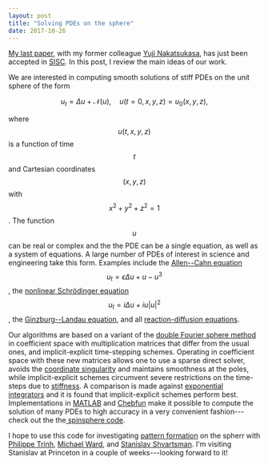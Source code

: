 ```yaml
---
layout: post
title: "Solving PDEs on the sphere"
date: 2017-10-26
---
```


<a href="http://arxiv.org/pdf/1701.06030.pdf">My last paper</a>, with my former colleague
<a href="http://www.opt.mist.i.u-tokyo.ac.jp/~nakatsukasa/">Yuji Nakatsukasa</a>, has just been accepted in 
<a href="http://www.siam.org/journals/sisc.php">SISC</a>. In this post, I review the main ideas of our work.

We are interested in computing smooth solutions of stiff PDEs on the unit sphere of the form 

$$
u_t = \Delta u + \mathcal{N}(u), \quad u(t=0,x,y,z)=u_0(x,y,z),
\label{PDE}
$$

where $$u(t,x,y,z)$$ is a function of time $$t$$ and Cartesian coordinates $$(x,y,z)$$ with $$x^2 + y^2 + z^2=1$$.
The function $$u$$ can be real or complex and the the PDE can be a single equation, as well as a system of equations.
A large number of PDEs of interest in science and engineering take this form.
Examples include the <a href="http://en.wikipedia.org/wiki/Allen–Cahn_equation">Allen--Cahn equation</a> 
$$u_t = \epsilon\Delta u + u - u^3$$, the
<a href="http://en.wikipedia.org/wiki/Nonlinear_Schrödinger_equation">nonlinear Schrödinger equation</a> 
$$u_t=i\Delta u + iu|u|^2$$, the <a href="http://en.wikipedia.org/wiki/Ginzburg–Landau_theory">Ginzburg--Landau equation</a>, and all <a href="https://en.wikipedia.org/wiki/Reaction–diffusion_system">reaction-diffusion equations</a>.

Our algorithms are based on a variant of the <a href="http://en.wikipedia.org/wiki/Double_Fourier_sphere_method">double Fourier sphere method</a> in coefficient space with multiplication matrices that differ from the usual ones, and implicit-explicit time-stepping schemes.
Operating in coefficient space with these new matrices allows one to use a sparse direct solver, avoids the 
<a href="http://en.wikipedia.org/wiki/Coordinate_singularity">coordinate singularity</a> and maintains smoothness at the poles, while implicit-explicit schemes circumvent severe restrictions on the time-steps due to 
<a href="http://en.wikipedia.org/wiki/Stiff_equation">stiffness</a>.
A comparison is made against <a href="http://en.wikipedia.org/wiki/Exponential_integrator">exponential integrators</a> 
and it is found that implicit-explicit schemes perform best.
Implementations in <a href="http://www.mathworks.com/products/matlab.html">MATLAB</a> and <a href="http://www.chebfun.org">Chebfun</a> make it possible to compute the solution of many PDEs to high accuracy in a very convenient fashion---check out the the<a href="http://www.chebfun.org/docs/guide/guide19.html"> spinsphere code</a>.

I hope to use this code for investigating <a href="http://en.wikipedia.org/wiki/Pattern_formation">pattern formation</a> on the spherr with <a href="http://www.ptrinh.com">Philippe Trinh</a>,
<a href="http://www.math.ubc.ca/~ward/">Michael Ward</a>, and <a href="http://shvartsmanlab.com">Stanislav Shvartsman</a>.
I'm visiting Stanislav at Princeton in a couple of weeks---looking forward to it!

